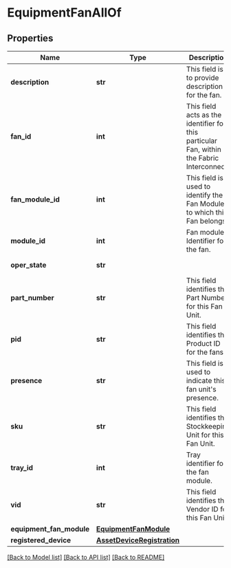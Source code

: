 # EquipmentFanAllOf

## Properties
Name | Type | Description | Notes
------------ | ------------- | ------------- | -------------
**description** | **str** | This field is to provide description for the fan.   | [optional] [readonly] 
**fan_id** | **int** | This field acts as the identifier for this particular Fan, within the Fabric Interconnect.   | [optional] [readonly] 
**fan_module_id** | **int** | This field is used to identify the Fan Module to which this Fan belongs.   | [optional] [readonly] 
**module_id** | **int** | Fan module Identifier for the fan.   | [optional] [readonly] 
**oper_state** | **str** |  | [optional] [readonly] 
**part_number** | **str** | This field identifies the Part Number for this Fan Unit.   | [optional] [readonly] 
**pid** | **str** | This field identifies the Product ID for the fans.   | [optional] [readonly] 
**presence** | **str** | This field is used to indicate this fan unit&#39;s presence.   | [optional] [readonly] 
**sku** | **str** | This field identifies the Stockkeeping Unit for this Fan Unit.   | [optional] [readonly] 
**tray_id** | **int** | Tray identifier for the fan module.   | [optional] [readonly] 
**vid** | **str** | This field identifies the Vendor ID for this Fan Unit.    | [optional] [readonly] 
**equipment_fan_module** | [**EquipmentFanModule**](.md) |  | [optional] 
**registered_device** | [**AssetDeviceRegistration**](.md) |  | [optional] 

[[Back to Model list]](../README.md#documentation-for-models) [[Back to API list]](../README.md#documentation-for-api-endpoints) [[Back to README]](../README.md)



